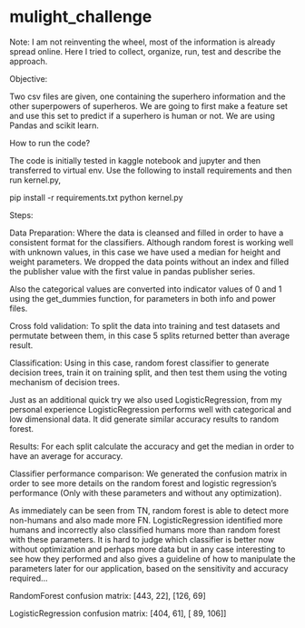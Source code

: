 # mulight_challenge

Note: I am not reinventing the wheel, most of the information is already spread online. Here I tried to collect, organize, run, test and describe the approach.

Objective:

Two csv files are given, one containing the superhero information and the other superpowers of superheros. 
We are going to first make a feature set and use this set to predict if a superhero is human or not. We are using Pandas and scikit learn.

How to run the code?

The code is initially tested in kaggle notebook and jupyter and then transferred to virtual env. Use the following to install requirements and then run kernel.py,

pip install -r requirements.txt
python kernel.py

Steps:

Data Preparation: Where the data is cleansed and filled in order to have a consistent format for the classifiers. Although random forest is working well with unknown values, in this case we have used a median for height and weight parameters. We dropped the data points without an index and filled the publisher value with the first value in pandas publisher series.

Also the categorical values are converted into indicator values of 0 and 1 using the get_dummies function, for parameters in both info and power files.

Cross fold validation: To split the data into training and test datasets and permutate between them, in this case 5 splits returned better than average result.

Classification: Using in this case, random forest classifier to generate decision trees, train it on training split, and then test them using the voting mechanism of decision trees.

Just as an additional quick try we also used LogisticRegression, from my personal experience LogisticRegression performs well with categorical and low dimensional data. It did generate similar accuracy results to random forest.

Results: For each split calculate the accuracy and get the median in order to have an average for accuracy.

Classifier performance comparison: We generated the confusion matrix in order to see more details on the random forest and logistic regression’s performance (Only with these parameters and without any optimization).

As immediately can be seen from TN, random forest is able to detect more non-humans and also made more FN. LogisticRegression identified more humans and incorrectly also classified humans more than random forest with these parameters. It is hard to judge which classifier is better now without optimization and perhaps more data but in any case interesting to see how they performed and also gives a guideline of how to manipulate the parameters later for our application, based on the sensitivity and accuracy required...


RandomForest confusion matrix: [443,  22],
       [126,  69]



LogisticRegression confusion matrix: [404,  61],
       [ 89, 106]]

